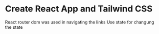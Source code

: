 # Create React App and Tailwind CSS

React router dom was used in navigating the links
Use state for changung the state
